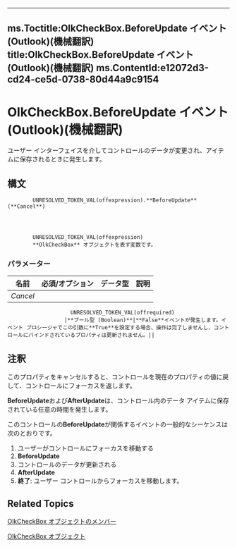 

---
ms.Toctitle:OlkCheckBox.BeforeUpdate イベント (Outlook)(機械翻訳)
title:OlkCheckBox.BeforeUpdate イベント (Outlook)(機械翻訳)
ms.ContentId:e12072d3-cd24-ce5d-0738-80d44a9c9154
---
# OlkCheckBox.BeforeUpdate イベント (Outlook)(機械翻訳)




ユーザー インターフェイスを介してコントロールのデータが変更され、アイテムに保存されるときに発生します。

## 構文

            UNRESOLVED_TOKEN_VAL(offexpression).**BeforeUpdate**(**Cancel**)




            UNRESOLVED_TOKEN_VAL(offexpression)
            **OlkCheckBox** オブジェクトを表す変数です。

### パラメーター

|**名前**|**必須/オプション**|**データ型**|**説明**|
|---|---|---|---|
|*Cancel*|
                        UNRESOLVED_TOKEN_VAL(offrequired)
                      |**ブール型 (Boolean)**|**False**イベントが発生します。イベント プロシージャでこの引数に**True**を設定する場合、操作は完了しませんし、コントロールにバインドされているプロパティは更新されません。||





## 注釈
このプロパティをキャンセルすると、コントロールを現在のプロパティの値に戻して、コントロールにフォーカスを返します。



**BeforeUpdate**および**AfterUpdate**は、コントロール内のデータ アイテムに保存されている任意の時間を発生します。



このコントロールの**BeforeUpdate**が関係するイベントの一般的なシーケンスは次のとおりです。

1. ユーザーがコントロールにフォーカスを移動する
2. **BeforeUpdate**
3. コントロールのデータが更新される
4. **AfterUpdate**
5. **終了**: ユーザー コントロールからフォーカスを移動します。








## Related Topics

[OlkCheckBox オブジェクトのメンバー](acf62b06-215d-6b2b-57b0-ccbfd0c92aed.md)

[OlkCheckBox オブジェクト](79460205-a604-7011-a9b3-14e651807f09.md)




